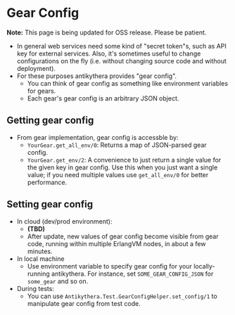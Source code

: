 # Gear Config

**Note:** This page is being updated for OSS release. Please be patient.

- In general web services need some kind of "secret token"s, such as API key for external services.
  Also, it's sometimes useful to change configurations on the fly (i.e. without changing source code and without deployment).
- For these purposes antikythera provides "gear config".
    - You can think of gear config as something like environment variables for gears.
    - Each gear's gear config is an arbitrary JSON object.

## Getting gear config

- From gear implementation, gear config is accessble by:
    - `YourGear.get_all_env/0`: Returns a map of JSON-parsed gear config.
    - `YourGear.get_env/2`: A convenience to just return a single value for the given key in gear config.
      Use this when you just want a single value; if you need multiple values use `get_all_env/0` for better performance.

## Setting gear config

- In cloud (dev/prod environment):
    - **(TBD)**
    - After update, new values of gear config become visible from gear code, running within multiple ErlangVM nodes, in about a few minutes.
- In local machine
    - Use environment variable to specify gear config for your locally-running antikythera.
      For instance, set `SOME_GEAR_CONFIG_JSON` for `some_gear` and so on.
- During tests:
    - You can use `Antikythera.Test.GearConfigHelper.set_config/1` to manipulate gear config from test code.
